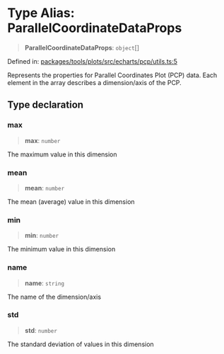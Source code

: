 # Type Alias: ParallelCoordinateDataProps

> **ParallelCoordinateDataProps**: `object`[]

Defined in: [packages/tools/plots/src/echarts/pcp/utils.ts:5](https://github.com/GeoDaCenter/openassistant/blob/bf312b357cb340f1f76fa8b62441fb39bcbce0ce/packages/tools/plots/src/echarts/pcp/utils.ts#L5)

Represents the properties for Parallel Coordinates Plot (PCP) data.
Each element in the array describes a dimension/axis of the PCP.

## Type declaration

### max

> **max**: `number`

The maximum value in this dimension

### mean

> **mean**: `number`

The mean (average) value in this dimension

### min

> **min**: `number`

The minimum value in this dimension

### name

> **name**: `string`

The name of the dimension/axis

### std

> **std**: `number`

The standard deviation of values in this dimension

